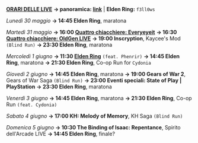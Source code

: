 <b><u>ORARI DELLE LIVE</u></b>
<b>→ panoramica: <a href="https://trello.com/b/iKwdSGf3/sabaku">link</a></b> | <b>Elden Ring:</b> <code>f3ll0ws</code>

<i>Lunedì 30 maggio</i>
<b>→ 14:45 Elden Ring</b>, maratona

<i>Martedì 31 maggio</i>
<b>→ 16:00 <a href="https://www.twitch.tv/everyeyeit">Quattro chiacchiere: Everyeyeit</a></b>
<b>→ 16:30 <a href="https://www.twitch.tv/oldgenproject">Quattro chiacchiere: OldGen LIVE</a></b>
<b>→ 19:00 Inscryption</b>, Kaycee's Mod <code>(Blind Run)</code>
<b>→ 23:30 Elden Ring</b>, maratona

<i>Mercoledì 1 giugno</i>
<b>→ 11:30 <a href="https://www.twitch.tv/phenrir_mailoki">Elden Ring</a></b> <code>(feat. Phenrir)</code>
<b>→ 14:45 Elden Ring</b>, maratona
<b>→ 21:30 Elden Ring</b>, Co-op Run for <code>Cydonia</code>

<i>Giovedì 2 giugno</i>
<b>→ 14:45 Elden Ring</b>, maratona
<b>→ 19:00 Gears of War 2</b>, Gears of War Saga <code>(Blind Run)</code>
<b>→ 23:00 Eventi speciali: State of Play | PlayStation</b>
<b>→ 23:30 Elden Ring</b>, maratona

<i>Venerdì 3 giugno</i>
<b>→ 14:45 Elden Ring</b>, maratona
<b>→ 21:30 Elden Ring</b>, Co-op Run <code>(feat. Cydonia)</code>

<i>Sabato 4 giugno</i>
<b>→ 17:00 KH: Melody of Memory</b>, KH Saga <code>(Blind Run)</code>

<i>Domenica 5 giugno</i>
<b>→ 10:30 The Binding of Isaac: Repentance</b>, Spirito dell'Arcade LIVE
<b>→ 14:45 Elden Ring</b>, finale?
